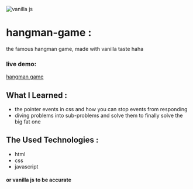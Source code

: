 ![vanilla js](https://res.cloudinary.com/practicaldev/image/fetch/s--5nuecTWU--/c_imagga_scale,f_auto,fl_progressive,h_900,q_auto,w_1600/https://dev-to-uploads.s3.amazonaws.com/i/s46drgig8xugiyqt8zxp.png)

# hangman-game :
the famous hangman game, made with vanilla taste haha
### live demo: 
[hangman game](https://issam-hub.github.io/hangman-game/)


## What I Learned : 
- the pointer events in css and how you can stop events from responding
- diving problems into sub-problems and solve them to finally solve the big fat one

## The Used Technologies : 
- html
- css
- javascript 
#### or vanilla js to be accurate



